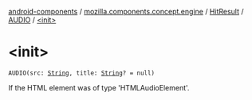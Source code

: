 [android-components](../../../index.md) / [mozilla.components.concept.engine](../../index.md) / [HitResult](../index.md) / [AUDIO](index.md) / [&lt;init&gt;](./-init-.md)

# &lt;init&gt;

`AUDIO(src: `[`String`](https://kotlinlang.org/api/latest/jvm/stdlib/kotlin/-string/index.html)`, title: `[`String`](https://kotlinlang.org/api/latest/jvm/stdlib/kotlin/-string/index.html)`? = null)`

If the HTML element was of type 'HTMLAudioElement'.

